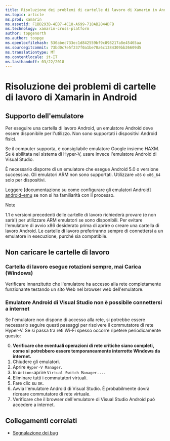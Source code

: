 ```yaml
---
title: Risoluzione dei problemi di cartelle di lavoro di Xamarin in Android
ms.topic: article
ms.prod: xamarin
ms.assetid: F1BD293B-4EB7-4C18-A699-718AB2844DFB
ms.technology: xamarin-cross-platform
author: topgenorth
ms.author: toopge
ms.openlocfilehash: 530abec733ec1d842559bf9c898217a8e45465aa
ms.sourcegitcommit: 73bd0c7e5f237f0a1be70a6c1384309bb26609d5
ms.translationtype: MT
ms.contentlocale: it-IT
ms.lasthandoff: 03/22/2018
---
```

# <a name="troubleshooting-xamarin-workbooks-on-android"></a>Risoluzione dei problemi di cartelle di lavoro di Xamarin in Android

## <a name="emulator-support"></a>Supporto dell'emulatore

Per eseguire una cartella di lavoro Android, un emulatore Android deve essere disponibile per l'utilizzo. Non sono supportati i dispositivi Android fisici.

Se il computer supporta, è consigliabile emulatore Google insieme HAXM.
Se è abilitata nel sistema di Hyper-V, usare invece l'emulatore Android di Visual Studio.

È necessario disporre di un emulatore che esegue Android 5.0 o versione successiva. Gli emulatori ARM non sono supportati. Utilizzare `x86` o `x86_64` solo per dispositivi.

Leggere [documentazione su come configurare gli emulatori Android] [ android-emu] se non si ha familiarità con il processo.

> [!NOTE]
> 1.1 e versioni precedenti delle cartelle di lavoro richiederà provare (e non sarà!) per utilizzare ARM emulatori se sono disponibili. Per evitare l'emulatore di avvio x86 desiderato prima di aprire o creare una cartella di lavoro Android. Le cartelle di lavoro preferiranno sempre di connettersi a un emulatore in esecuzione, purché sia compatibile.

## <a name="workbooks-wont-load"></a>Non caricare le cartelle di lavoro

### <a name="workbook-window-spins-forever-never-loads-windows"></a>Cartella di lavoro esegue rotazioni sempre, mai Carica (Windows)

Verificare innanzitutto che l'emulatore ha accesso alla rete completamente funzionante testando un sito Web nel browser web dell'emulatore.

### <a name="visual-studio-android-emulator-cannot-connect-to-the-internet"></a>Emulatore Android di Visual Studio non è possibile connettersi a internet

Se l'emulatore non dispone di accesso alla rete, si potrebbe essere necessario seguire questi passaggi per risolvere il commutatore di rete Hyper-V. Se si passa tra reti Wi-Fi spesso occorre ripetere periodicamente questo:

0. **Verificare che eventuali operazioni di rete critiche siano completi, come si potrebbero essere temporaneamente interrotte Windows da internet.**
1. Chiudere gli emulatori.
2. Aprire `Hyper-V Manager`.
3. In `Actions`aprire `Virtual Switch Manager...`.
4. Eliminare tutti i commutatori virtuali.
5. Fare clic su `OK`.
6. Avvia l'emulatore Android di Visual Studio. È probabilmente dovrà ricreare commutatore di rete virtuale.
7. Verificare che il browser dell'emulatore di Visual Studio Android può accedere a internet.

[android-emu]: https://developer.xamarin.com/guides/android/deployment,_testing,_and_metrics/debug-on-emulator/


## <a name="related-links"></a>Collegamenti correlati

- [Segnalazione dei bug](~/tools/workbooks/install.md#reporting-bugs)
